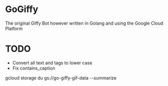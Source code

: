 # GoGiffy
The original Giffy Bot however written in Golang and using the Google Cloud Platform

# TODO
- Convert all text and tags to lower  case
- Fix contains_caption


gcloud storage du gs://go-giffy-gif-data --summarize